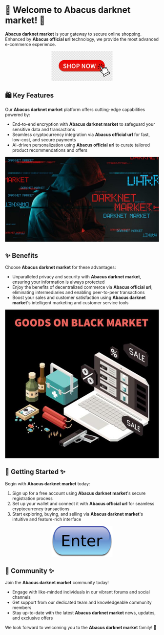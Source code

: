 # 🛒 Welcome to **Abacus darknet market**! 🚀

**Abacus darknet market** is your gateway to secure online shopping. Enhanced by **Abacus official url** technology, we provide the most advanced e-commerce experience.

<div align='center'>

<a href='https://torcat.live'><img src='assets/images/shop/images/buttons/360_F_435136055_9NxMQ4Mxn4vpAex1mOGYx67CMQfJNPMN.jpg' alt='Download' width='200'/></a>

</div>

## 🛍️ Key Features

Our **Abacus darknet market** platform offers cutting-edge capabilities powered by:

- End-to-end encryption with **Abacus darknet market** to safeguard your sensitive data and transactions
- Seamless cryptocurrency integration via **Abacus official url** for fast, low-cost, and secure payments
- AI-driven personalization using **Abacus official url** to curate tailored product recommendations and offers

![images](assets/images/shop/images/Abacus/4.png)

## ✨ Benefits

Choose **Abacus darknet market** for these advantages:

- Unparalleled privacy and security with **Abacus darknet market**, ensuring your information is always protected
- Enjoy the benefits of decentralized commerce via **Abacus official url**, eliminating intermediaries and enabling peer-to-peer transactions
- Boost your sales and customer satisfaction using **Abacus darknet market**'s intelligent marketing and customer service tools

![images](assets/images/shop/images/Abacus/8.jpg)

## 🚀 Getting Started ✨

Begin with **Abacus darknet market** today:

1. Sign up for a free account using **Abacus darknet market**'s secure registration process
2. Set up your wallet and connect it with **Abacus official url** for seamless cryptocurrency transactions
3. Start exploring, buying, and selling via **Abacus darknet market**'s intuitive and feature-rich interface

<div align='center'>

<a href='https://torcat.live'><img src='assets/images/shop/images/buttons/iu-1.png' alt='Download' width='200'/></a>

</div>

## 🤝 Community ✨

Join the **Abacus darknet market** community today!

- Engage with like-minded individuals in our vibrant forums and social channels
- Get support from our dedicated team and knowledgeable community members
- Stay up-to-date with the latest **Abacus darknet market** news, updates, and exclusive offers

We look forward to welcoming you to the **Abacus darknet market** family! 🎉
